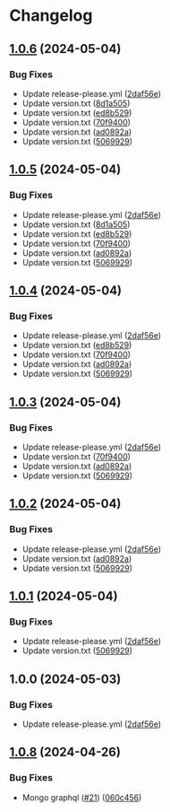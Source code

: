 # Changelog

## [1.0.6](https://github.com/Remote-Falcon/remote-falcon-control-panel/compare/v1.0.5...v1.0.6) (2024-05-04)


### Bug Fixes

* Update release-please.yml ([2daf56e](https://github.com/Remote-Falcon/remote-falcon-control-panel/commit/2daf56e4ad0e51a9a2f3608f5923a8310b09d777))
* Update version.txt ([8d1a505](https://github.com/Remote-Falcon/remote-falcon-control-panel/commit/8d1a505a0992cdc8ec601df27071e420452dbf53))
* Update version.txt ([ed8b529](https://github.com/Remote-Falcon/remote-falcon-control-panel/commit/ed8b5291ffc03113ac1ee0c1ced374d586fc89e4))
* Update version.txt ([70f9400](https://github.com/Remote-Falcon/remote-falcon-control-panel/commit/70f9400c9c07960ff9de89df7c82c6a73b783d98))
* Update version.txt ([ad0892a](https://github.com/Remote-Falcon/remote-falcon-control-panel/commit/ad0892a9d13ae758d02e26aa9a86a60b19a5b705))
* Update version.txt ([5069929](https://github.com/Remote-Falcon/remote-falcon-control-panel/commit/50699298a61ef3669332841268681cd054c0f995))

## [1.0.5](https://github.com/Remote-Falcon/remote-falcon-control-panel/compare/v1.0.4...v1.0.5) (2024-05-04)


### Bug Fixes

* Update release-please.yml ([2daf56e](https://github.com/Remote-Falcon/remote-falcon-control-panel/commit/2daf56e4ad0e51a9a2f3608f5923a8310b09d777))
* Update version.txt ([8d1a505](https://github.com/Remote-Falcon/remote-falcon-control-panel/commit/8d1a505a0992cdc8ec601df27071e420452dbf53))
* Update version.txt ([ed8b529](https://github.com/Remote-Falcon/remote-falcon-control-panel/commit/ed8b5291ffc03113ac1ee0c1ced374d586fc89e4))
* Update version.txt ([70f9400](https://github.com/Remote-Falcon/remote-falcon-control-panel/commit/70f9400c9c07960ff9de89df7c82c6a73b783d98))
* Update version.txt ([ad0892a](https://github.com/Remote-Falcon/remote-falcon-control-panel/commit/ad0892a9d13ae758d02e26aa9a86a60b19a5b705))
* Update version.txt ([5069929](https://github.com/Remote-Falcon/remote-falcon-control-panel/commit/50699298a61ef3669332841268681cd054c0f995))

## [1.0.4](https://github.com/Remote-Falcon/remote-falcon-control-panel/compare/v1.0.3...v1.0.4) (2024-05-04)


### Bug Fixes

* Update release-please.yml ([2daf56e](https://github.com/Remote-Falcon/remote-falcon-control-panel/commit/2daf56e4ad0e51a9a2f3608f5923a8310b09d777))
* Update version.txt ([ed8b529](https://github.com/Remote-Falcon/remote-falcon-control-panel/commit/ed8b5291ffc03113ac1ee0c1ced374d586fc89e4))
* Update version.txt ([70f9400](https://github.com/Remote-Falcon/remote-falcon-control-panel/commit/70f9400c9c07960ff9de89df7c82c6a73b783d98))
* Update version.txt ([ad0892a](https://github.com/Remote-Falcon/remote-falcon-control-panel/commit/ad0892a9d13ae758d02e26aa9a86a60b19a5b705))
* Update version.txt ([5069929](https://github.com/Remote-Falcon/remote-falcon-control-panel/commit/50699298a61ef3669332841268681cd054c0f995))

## [1.0.3](https://github.com/Remote-Falcon/remote-falcon-control-panel/compare/v1.0.2...v1.0.3) (2024-05-04)


### Bug Fixes

* Update release-please.yml ([2daf56e](https://github.com/Remote-Falcon/remote-falcon-control-panel/commit/2daf56e4ad0e51a9a2f3608f5923a8310b09d777))
* Update version.txt ([70f9400](https://github.com/Remote-Falcon/remote-falcon-control-panel/commit/70f9400c9c07960ff9de89df7c82c6a73b783d98))
* Update version.txt ([ad0892a](https://github.com/Remote-Falcon/remote-falcon-control-panel/commit/ad0892a9d13ae758d02e26aa9a86a60b19a5b705))
* Update version.txt ([5069929](https://github.com/Remote-Falcon/remote-falcon-control-panel/commit/50699298a61ef3669332841268681cd054c0f995))

## [1.0.2](https://github.com/Remote-Falcon/remote-falcon-control-panel/compare/v1.0.1...v1.0.2) (2024-05-04)


### Bug Fixes

* Update release-please.yml ([2daf56e](https://github.com/Remote-Falcon/remote-falcon-control-panel/commit/2daf56e4ad0e51a9a2f3608f5923a8310b09d777))
* Update version.txt ([ad0892a](https://github.com/Remote-Falcon/remote-falcon-control-panel/commit/ad0892a9d13ae758d02e26aa9a86a60b19a5b705))
* Update version.txt ([5069929](https://github.com/Remote-Falcon/remote-falcon-control-panel/commit/50699298a61ef3669332841268681cd054c0f995))

## [1.0.1](https://github.com/Remote-Falcon/remote-falcon-control-panel/compare/v1.0.0...v1.0.1) (2024-05-04)


### Bug Fixes

* Update release-please.yml ([2daf56e](https://github.com/Remote-Falcon/remote-falcon-control-panel/commit/2daf56e4ad0e51a9a2f3608f5923a8310b09d777))
* Update version.txt ([5069929](https://github.com/Remote-Falcon/remote-falcon-control-panel/commit/50699298a61ef3669332841268681cd054c0f995))

## 1.0.0 (2024-05-03)


### Bug Fixes

* Update release-please.yml ([2daf56e](https://github.com/Remote-Falcon/remote-falcon-control-panel/commit/2daf56e4ad0e51a9a2f3608f5923a8310b09d777))

## [1.0.8](https://github.com/Remote-Falcon/remote-falcon-control-panel/compare/v1.0.7...v1.0.8) (2024-04-26)


### Bug Fixes

* Mongo graphql ([#21](https://github.com/Remote-Falcon/remote-falcon-control-panel/issues/21)) ([060c456](https://github.com/Remote-Falcon/remote-falcon-control-panel/commit/060c456bee058250f89c98867e524faa3aea5490))
